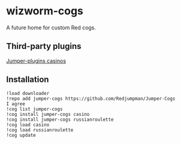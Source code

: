 # wizworm-cogs
A future home for custom Red cogs.

## Third-party plugins
[Jumper-plugins casinos](https://github.com/Redjumpman/Jumper-Plugins/wiki/Casino-RedV3#stats)

## Installation
```
!load downloader
!repo add jumper-cogs https://github.com/Redjumpman/Jumper-Cogs
I agree
!cog list jumper-cogs
!cog install jumper-cogs casino
!cog install jumper-cogs russianroulette
!cog load casino
!cog load russianroulette
!cog update
```
